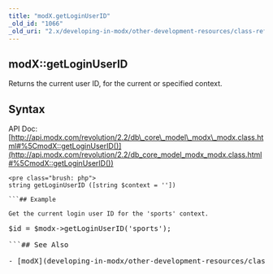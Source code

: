 ```yaml
---
title: "modX.getLoginUserID"
_old_id: "1066"
_old_uri: "2.x/developing-in-modx/other-development-resources/class-reference/modx/modx.getloginuserid"
---
```


## modX::getLoginUserID

Returns the current user ID, for the current or specified context.

## Syntax

API Doc: [http://api.modx.com/revolution/2.2/db\_core\_model\_modx\_modx.class.html#%5CmodX::getLoginUserID()](http://api.modx.com/revolution/2.2/db_core_model_modx_modx.class.html#%5CmodX::getLoginUserID())

```
<pre class="brush: php">
string getLoginUserID ([string $context = ''])

```## Example

Get the current login user ID for the 'sports' context.

```
<pre class="brush: php">
$id = $modx->getLoginUserID('sports');

```## See Also

- [modX](developing-in-modx/other-development-resources/class-reference/modx "modX")